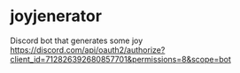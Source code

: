 # joyjenerator
Discord bot that generates some joy
https://discord.com/api/oauth2/authorize?client_id=712826392680857701&permissions=8&scope=bot

